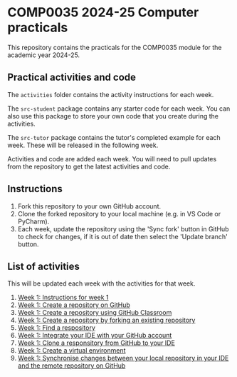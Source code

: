 # COMP0035 2024-25 Computer practicals

This repository contains the practicals for the COMP0035 module for the academic year 2024-25.

## Practical activities and code

The `activities` folder contains the activity instructions for each week.

The `src-student` package contains any starter code for each week. You can also use this package to store your own code
that you create during the activities.

The `src-tutor` package contains the tutor's completed example for each week. These will be released in the following
week.

Activities and code are added each week. You will need to pull updates from the repository to get the latest
activities and code.

## Instructions

1. Fork this repository to your own GitHub account.
2. Clone the forked repository to your local machine (e.g. in VS Code or PyCharm).
3. Each week, update the repository using the 'Sync fork' button in GitHub to check for changes, if it is out of date
   then select the 'Update branch' button.

## List of activities

This will be updated each week with the activities for that week.

1. [Week 1: Instructions for week 1](activities/week1/1-0-instructions.md)
2. [Week 1: Create a repository on GitHub](activities/week1/1-1-create-repository-github.md)
3. [Week 1: Create a repository using GitHub Classroom](activities/week1/1-2-create-repository-github-classroom.md)
4. [Week 1: Create a repository by forking an existing repository](activities/week1/1-3-create-repository-fork.md)
5. [Week 1: Find a respository](activities/week1/1-4-find-repository.md)
6. [Week 1: Integrate your IDE with your GitHub account](activities/week1/1-5-integrate-IDE-github.md)
7. [Week 1: Clone a responsitory from GitHub to your IDE](activities/week1/1-6-clone-repository.md)
8. [Week 1: Create a virtual environment](activities/week1/1-7-create-virtual-environment.md)
9. [Week 1: Synchronise changes between your local repository in your IDE and the remote repository on GitHub](activities/week1/1-8-synch-changes.md)